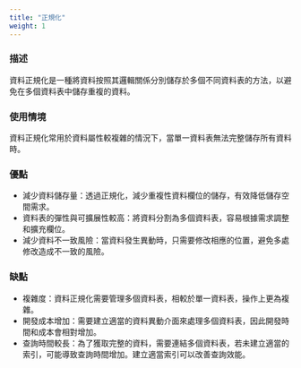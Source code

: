 ```yaml
---
title: "正規化"
weight: 1
---
```


### **描述**

資料正規化是一種將資料按照其邏輯關係分別儲存於多個不同資料表的方法，以避免在多個資料表中儲存重複的資料。

### **使用情境**

資料正規化常用於資料屬性較複雜的情況下，當單一資料表無法完整儲存所有資料時。

### **優點**

- 減少資料儲存量：透過正規化，減少重複性資料欄位的儲存，有效降低儲存空間需求。
- 資料表的彈性與可擴展性較高：將資料分割為多個資料表，容易根據需求調整和擴充欄位。
- 減少資料不一致風險：當資料發生異動時，只需要修改相應的位置，避免多處修改造成不一致的風險。

### **缺點**

- 複雜度：資料正規化需要管理多個資料表，相較於單一資料表，操作上更為複雜。
- 開發成本增加：需要建立適當的資料異動介面來處理多個資料表，因此開發時間和成本會相對增加。
- 查詢時間較長：為了獲取完整的資料，需要連結多個資料表，若未建立適當的索引，可能導致查詢時間增加。建立適當索引可以改善查詢效能。